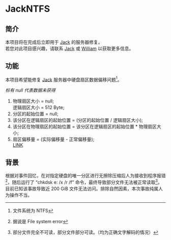 # JackNTFS

## 简介
本项目将在完成后立即用于 [Jack](https://github.com/imJack6) 的服务器修复。  
若您对此项目感兴趣，请联系 [Jack](https://github.com/imJack6) 或 [William](https://github.com/WilliamPascal) 以获取更多信息。  

## 功能
本项目希望能修复 [Jack](https://github.com/imJack6) 服务器中硬盘扇区数据偏移问题[^0]。  

*标有 null 代表数据未获得*  

1.  物理扇区大小 = null;  
    逻辑扇区大小 = 512 Byte;  
2.  分区的起始位置 = null;  
3.  该分区在逻辑扇区的起始位置 = (分区的起始位置 / 逻辑扇区大小);  
4.  该分区在物理扇区的起始位置 = 该分区在逻辑扇区的起始位置 * 物理扇区大小;  
5.  扇区偏移量 = (实际偏移量 - 正常偏移量);  
[LINK](https://zhuanlan.zhihu.com/p/446972214)  

## 背景
根据对事件回忆，在对指定硬盘的唯一分区进行无擦除压缩后人为接收到程序报错[^1]，随后运行了 “chkdsk e: /x /r /f” 命令，最终导致部分文件无法被正常读取[^2]。  
目前已知该事故导致近 200 GiB 文件无法访问。排除自然因素，本次事故纯属人为操作不当。  

[^0]: 文件系统为 NTFS  
[^1]: 据说是 File system error  
[^2]: 部分文件完全不可读，部分文件部分可读。（均为正确文字解码的情况）  
